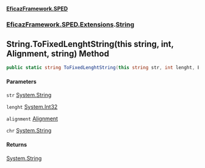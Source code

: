 #### [EficazFramework.SPED](EficazFrameworkSPED.md 'EficazFramework SPED')
### [EficazFramework.SPED.Extensions](EficazFramework.SPED.Extensions.md 'EficazFramework.SPED.Extensions').[String](EficazFramework.SPED.Extensions/String.md 'EficazFramework.SPED.Extensions.String')

## String.ToFixedLenghtString(this string, int, Alignment, string) Method

```csharp
public static string ToFixedLenghtString(this string str, int lenght, EficazFramework.SPED.Extensions.Alignment alignment, string chr=" ");
```
#### Parameters

<a name='EficazFramework.SPED.Extensions.String.ToFixedLenghtString(thisstring,int,EficazFramework.SPED.Extensions.Alignment,string).str'></a>

`str` [System.String](https://docs.microsoft.com/en-us/dotnet/api/System.String 'System.String')

<a name='EficazFramework.SPED.Extensions.String.ToFixedLenghtString(thisstring,int,EficazFramework.SPED.Extensions.Alignment,string).lenght'></a>

`lenght` [System.Int32](https://docs.microsoft.com/en-us/dotnet/api/System.Int32 'System.Int32')

<a name='EficazFramework.SPED.Extensions.String.ToFixedLenghtString(thisstring,int,EficazFramework.SPED.Extensions.Alignment,string).alignment'></a>

`alignment` [Alignment](EficazFramework.SPED.Extensions/Alignment.md 'EficazFramework.SPED.Extensions.Alignment')

<a name='EficazFramework.SPED.Extensions.String.ToFixedLenghtString(thisstring,int,EficazFramework.SPED.Extensions.Alignment,string).chr'></a>

`chr` [System.String](https://docs.microsoft.com/en-us/dotnet/api/System.String 'System.String')

#### Returns
[System.String](https://docs.microsoft.com/en-us/dotnet/api/System.String 'System.String')